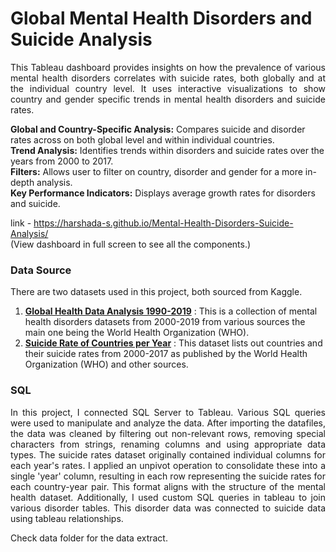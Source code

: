 # Global Mental Health Disorders and Suicide Analysis
<p align='justify'> This Tableau dashboard provides insights on how the prevalence of various mental health disorders correlates with suicide rates, both globally and at the individual country level. It uses interactive visualizations to show country and gender specific trends in mental health disorders and suicide rates.

<b>Global and Country-Specific Analysis:</b> Compares suicide and disorder rates across on both global level and within individual countries.
<br><b>Trend Analysis:</b> Identifies trends within disorders and suicide rates over the years from 2000 to 2017.
<br><b>Filters:</b> Allows user to filter on country, disorder and gender for a more in-depth analysis.
<br><b>Key Performance Indicators:</b> Displays average growth rates for disorders and suicide.

link - https://harshada-s.github.io/Mental-Health-Disorders-Suicide-Analysis/
<br>(View dashboard in full screen to see all the components.)
</p>


### Data Source
There are two datasets used in this project, both sourced from Kaggle.
1. [**Global Health Data Analysis 1990-2019**](https://www.kaggle.com/datasets/kamaumunyori/global-health-data-analysis-1990-2019/data)
: This is a collection of mental health disorders datasets from 2000-2019 from various sources the main one being the World Health Organization (WHO).
2. [**Suicide Rate of Countries per Year**](https://www.kaggle.com/datasets/sandragracenelson/suicide-rate-of-countries-per-every-year)
: This dataset lists out countries and their suicide rates from 2000-2017 as published by the World Health Organization (WHO) and other sources.


### SQL 
<p align="justify">
In this project, I connected SQL Server to Tableau. Various SQL queries were used to manipulate and analyze the data. After importing the datafiles, the data was cleaned by filtering out non-relevant rows, removing special characters from strings, renaming columns and using appropriate data types. The suicide rates dataset originally contained individual columns for each year's rates. I applied an unpivot operation to consolidate these into a single 'year' column, resulting in each row representing the suicide rates for each country-year pair. This format aligns with the structure of the mental health dataset. Additionally, I used custom SQL queries in tableau to join various disorder tables. This disorder data was connected to suicide data using tableau relationships.

Check data folder for the data extract.</p>
